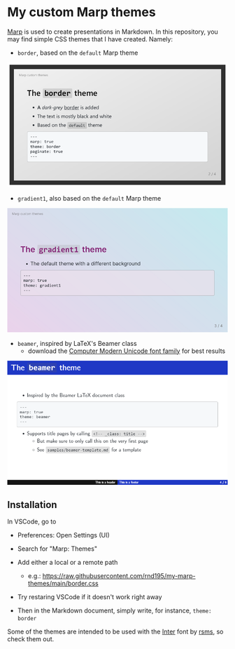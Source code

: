 # My custom Marp themes

[Marp](https://marp.app/) is used to create presentations in Markdown. In this repository, you may find simple CSS themes that I have created. Namely:

- `border`, based on the `default` Marp theme

![border sample](./samples/border.png)

- `gradient1`, also based on the `default` Marp theme

![gradient1 sample](./samples/gradient1.png)

- `beamer`, inspired by LaTeX's Beamer class
  - download the [Computer Modern Unicode font family](https://ctan.org/pkg/cm-unicode?lang=en) for best results


![beamer sample](./samples/beamer.png)



## Installation

In VSCode, go to

- Preferences: Open Settings (UI)
- Search for "Marp: Themes"
- Add either a local or a remote path
  - e.g.: https://raw.githubusercontent.com/rnd195/my-marp-themes/main/border.css
- Try restaring VSCode if it doesn't work right away

- Then in the Markdown document, simply write, for instance, `theme: border`



Some of the themes are intended to be used with the [Inter](https://github.com/rsms/inter) font by [rsms](https://github.com/rsms/), so check them out.
